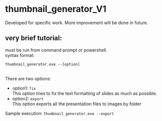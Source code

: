 # thumbnail_generator_V1
Developed for specific work. More improvement will be done in future.

## very brief tutorial:
 must be run from command prompt or powershell.<br>
 syntax format: <br><p>`thumbnail_generator.exe --[option]`</p><br>
              There are two options:
              <ul>
                <li>
                option1: `fix` <br>
                    This option tries to fix the text formatting of slides as much as possible.
                 </li>
                <li>
                option2: `export` <br>
                    This option exports all the presentation files to images by folder
               </li>
              </ul>
              Sample execution: `thumbnail_generator.exe --export`
